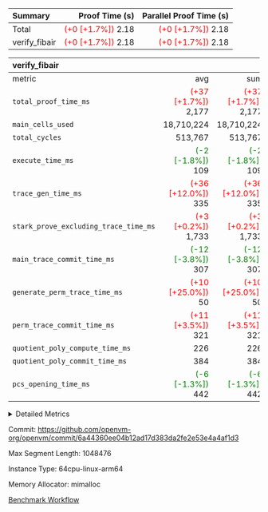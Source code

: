 | Summary | Proof Time (s) | Parallel Proof Time (s) |
|:---|---:|---:|
| Total | <span style='color: red'>(+0 [+1.7%])</span> 2.18 | <span style='color: red'>(+0 [+1.7%])</span> 2.18 |
| verify_fibair | <span style='color: red'>(+0 [+1.7%])</span> 2.18 | <span style='color: red'>(+0 [+1.7%])</span> 2.18 |


| verify_fibair |||||
|:---|---:|---:|---:|---:|
|metric|avg|sum|max|min|
| `total_proof_time_ms ` | <span style='color: red'>(+37 [+1.7%])</span> 2,177 | <span style='color: red'>(+37 [+1.7%])</span> 2,177 | <span style='color: red'>(+37 [+1.7%])</span> 2,177 | <span style='color: red'>(+37 [+1.7%])</span> 2,177 |
| `main_cells_used     ` |  18,710,224 |  18,710,224 |  18,710,224 |  18,710,224 |
| `total_cycles        ` |  513,767 |  513,767 |  513,767 |  513,767 |
| `execute_time_ms     ` | <span style='color: green'>(-2 [-1.8%])</span> 109 | <span style='color: green'>(-2 [-1.8%])</span> 109 | <span style='color: green'>(-2 [-1.8%])</span> 109 | <span style='color: green'>(-2 [-1.8%])</span> 109 |
| `trace_gen_time_ms   ` | <span style='color: red'>(+36 [+12.0%])</span> 335 | <span style='color: red'>(+36 [+12.0%])</span> 335 | <span style='color: red'>(+36 [+12.0%])</span> 335 | <span style='color: red'>(+36 [+12.0%])</span> 335 |
| `stark_prove_excluding_trace_time_ms` | <span style='color: red'>(+3 [+0.2%])</span> 1,733 | <span style='color: red'>(+3 [+0.2%])</span> 1,733 | <span style='color: red'>(+3 [+0.2%])</span> 1,733 | <span style='color: red'>(+3 [+0.2%])</span> 1,733 |
| `main_trace_commit_time_ms` | <span style='color: green'>(-12 [-3.8%])</span> 307 | <span style='color: green'>(-12 [-3.8%])</span> 307 | <span style='color: green'>(-12 [-3.8%])</span> 307 | <span style='color: green'>(-12 [-3.8%])</span> 307 |
| `generate_perm_trace_time_ms` | <span style='color: red'>(+10 [+25.0%])</span> 50 | <span style='color: red'>(+10 [+25.0%])</span> 50 | <span style='color: red'>(+10 [+25.0%])</span> 50 | <span style='color: red'>(+10 [+25.0%])</span> 50 |
| `perm_trace_commit_time_ms` | <span style='color: red'>(+11 [+3.5%])</span> 321 | <span style='color: red'>(+11 [+3.5%])</span> 321 | <span style='color: red'>(+11 [+3.5%])</span> 321 | <span style='color: red'>(+11 [+3.5%])</span> 321 |
| `quotient_poly_compute_time_ms` |  226 |  226 |  226 |  226 |
| `quotient_poly_commit_time_ms` |  384 |  384 |  384 |  384 |
| `pcs_opening_time_ms ` | <span style='color: green'>(-6 [-1.3%])</span> 442 | <span style='color: green'>(-6 [-1.3%])</span> 442 | <span style='color: green'>(-6 [-1.3%])</span> 442 | <span style='color: green'>(-6 [-1.3%])</span> 442 |



<details>
<summary>Detailed Metrics</summary>

|  | verify_program_compile_ms | total_cells | stark_prove_excluding_trace_time_ms | quotient_poly_compute_time_ms | quotient_poly_commit_time_ms | perm_trace_commit_time_ms | pcs_opening_time_ms | main_trace_commit_time_ms |
| --- | --- | --- | --- | --- | --- | --- | --- |
|  | 5 | 65,536 | 65 | 2 | 13 | 0 | 34 | 13 | 

| air_name | rows | quotient_deg | main_cols | interactions | constraints | cells |
| --- | --- | --- | --- | --- | --- | --- |
| AccessAdapterAir<2> |  | 4 |  | 5 | 11 |  | 
| AccessAdapterAir<4> |  | 4 |  | 5 | 11 |  | 
| AccessAdapterAir<8> |  | 4 |  | 5 | 11 |  | 
| FibonacciAir | 32,768 | 1 | 2 |  | 5 | 65,536 | 
| FriReducedOpeningAir |  | 4 |  | 31 | 52 |  | 
| NativePoseidon2Air<BabyBearParameters>, 1> |  | 4 |  | 176 | 555 |  | 
| PhantomAir |  | 4 |  | 3 | 4 |  | 
| ProgramAir |  | 1 |  | 1 | 4 |  | 
| VariableRangeCheckerAir |  | 1 |  | 1 | 4 |  | 
| VmAirWrapper<AluNativeAdapterAir, FieldArithmeticCoreAir> |  | 4 |  | 15 | 23 |  | 
| VmAirWrapper<BranchNativeAdapterAir, BranchEqualCoreAir<1> |  | 4 |  | 11 | 22 |  | 
| VmAirWrapper<JalNativeAdapterAir, JalCoreAir> |  | 4 |  | 7 | 6 |  | 
| VmAirWrapper<NativeAdapterAir<2, 0>, PublicValuesCoreAir> |  | 4 |  | 11 | 22 |  | 
| VmAirWrapper<NativeLoadStoreAdapterAir<1>, NativeLoadStoreCoreAir<1> |  | 4 |  | 15 | 16 |  | 
| VmAirWrapper<NativeLoadStoreAdapterAir<4>, NativeLoadStoreCoreAir<4> |  | 4 |  | 15 | 16 |  | 
| VmAirWrapper<NativeVectorizedAdapterAir<4>, FieldExtensionCoreAir> |  | 4 |  | 15 | 23 |  | 
| VmConnectorAir |  | 4 |  | 3 | 8 |  | 
| VolatileBoundaryAir |  | 4 |  | 4 | 16 |  | 

| group | trace_gen_time_ms | total_proof_time_ms | total_cycles | total_cells | stark_prove_excluding_trace_time_ms | quotient_poly_compute_time_ms | quotient_poly_commit_time_ms | perm_trace_commit_time_ms | pcs_opening_time_ms | main_trace_commit_time_ms | main_cells_used | generate_perm_trace_time_ms | execute_time_ms |
| --- | --- | --- | --- | --- | --- | --- | --- | --- | --- | --- | --- | --- | --- |
| verify_fibair | 335 | 2,177 | 513,767 | 43,401,880 | 1,733 | 226 | 384 | 321 | 442 | 307 | 18,710,224 | 50 | 109 | 

| group | air_name | rows | prep_cols | perm_cols | main_cols | cells |
| --- | --- | --- | --- | --- | --- | --- |
| verify_fibair | AccessAdapterAir<2> | 65,536 |  | 12 | 11 | 1,507,328 | 
| verify_fibair | AccessAdapterAir<4> | 32,768 |  | 12 | 13 | 819,200 | 
| verify_fibair | AccessAdapterAir<8> | 128 |  | 12 | 17 | 3,712 | 
| verify_fibair | FriReducedOpeningAir | 1,024 |  | 36 | 25 | 62,464 | 
| verify_fibair | NativePoseidon2Air<BabyBearParameters>, 1> | 16,384 |  | 216 | 399 | 10,076,160 | 
| verify_fibair | PhantomAir | 16,384 |  | 8 | 6 | 229,376 | 
| verify_fibair | ProgramAir | 8,192 |  | 8 | 10 | 147,456 | 
| verify_fibair | VariableRangeCheckerAir | 262,144 | 2 | 8 | 1 | 2,359,296 | 
| verify_fibair | VmAirWrapper<AluNativeAdapterAir, FieldArithmeticCoreAir> | 262,144 |  | 20 | 29 | 12,845,056 | 
| verify_fibair | VmAirWrapper<BranchNativeAdapterAir, BranchEqualCoreAir<1> | 131,072 |  | 16 | 23 | 5,111,808 | 
| verify_fibair | VmAirWrapper<JalNativeAdapterAir, JalCoreAir> | 16,384 |  | 12 | 9 | 344,064 | 
| verify_fibair | VmAirWrapper<NativeLoadStoreAdapterAir<1>, NativeLoadStoreCoreAir<1> | 131,072 |  | 24 | 22 | 6,029,312 | 
| verify_fibair | VmAirWrapper<NativeLoadStoreAdapterAir<4>, NativeLoadStoreCoreAir<4> | 16,384 |  | 24 | 31 | 901,120 | 
| verify_fibair | VmAirWrapper<NativeVectorizedAdapterAir<4>, FieldExtensionCoreAir> | 8,192 |  | 20 | 38 | 475,136 | 
| verify_fibair | VmConnectorAir | 2 | 1 | 8 | 4 | 24 | 
| verify_fibair | VolatileBoundaryAir | 131,072 |  | 8 | 11 | 2,490,368 | 

</details>


Commit: https://github.com/openvm-org/openvm/commit/6a44360ee04b12ad17d383da2fe2e53e4a4af1d3

Max Segment Length: 1048476

Instance Type: 64cpu-linux-arm64

Memory Allocator: mimalloc

[Benchmark Workflow](https://github.com/openvm-org/openvm/actions/runs/13124558001)
